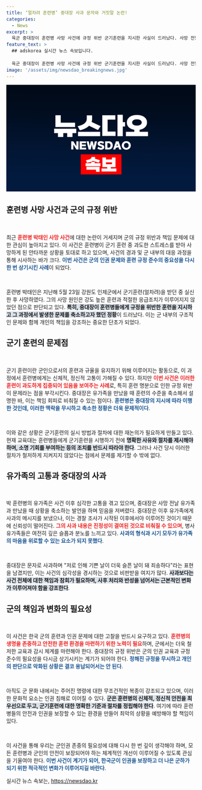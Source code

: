 ```yaml
---
title: ‘얼차려 훈련병’ 중대장 사과 문자와 거짓말 논란!
categories:
  - News
excerpt: >
  육군 중대장이 훈련병 사망 사건에 규정 위반 군기훈련을 지시한 사실이 드러났다. 사망 전날 유가족과의 대화에서 상황을 축소 설명해 논란을 일으켰고, 사과는 조사가 시작된 후 늦게 이루어졌다. 이 사건은 군의 책임감과 인권 문제를 다시금 일깨우고 있다.
feature_text: >
  ## adskorea 실시간 뉴스 속보입니다.

  육군 중대장이 훈련병 사망 사건에 규정 위반 군기훈련을 지시한 사실이 드러났다. 사망 전날 유가족과의 대화에서 상황을 축소 설명해 논란을 일으켰고, 사과는 조사가 시작된 후 늦게 이루어졌다. 이 사건은 군의 책임감과 인권 문제를 다시금 일깨우고 있다.
image: '/assets/img/newsdao_breakingnews.jpg'
---
```


<p><img src="/assets/img/newsdao_breakingnews.jpg" alt="adskorea 속보" /></p>

<h2 data-ke-size="size26">훈련병 사망 사건과 군의 규정 위반</h2>

<p data-ke-size="size16">&nbsp;</p>

<p>최근 <b><span style="color: #ee2323;">훈련병 박태인 사망 사건</span></b>에 대한 논란이 거세지며 군의 규정 위반과 책임 문제에 대한 관심이 높아지고 있다. 이 사건은 훈련병이 군기 훈련 중 과도한 스트레스를 받아 사망하게 된 안타까운 상황을 토대로 하고 있으며, 사건의 경과 및 군 내부의 대응 과정을 통해 시사하는 바가 크다. <b><span style="color: #1a5490;">이번 사건은 군의 인권 문제와 훈련 규정 준수의 중요성을 다시 한 번 상기시킨 사례</span></b>이 되었다.</p>

<p data-ke-size="size16">&nbsp;</p>

<p>훈련병 박태인은 지난해 5월 23일 강원도 인제군에서 군기훈련(얼차려)을 받던 중 실신한 후 사망하였다. 그의 사망 원인은 강도 높은 훈련과 적절한 응급조치가 이루어지지 않았던 점으로 판단되고 있다. <b><span style="background-color: #21538527;">특히, 중대장이 훈련병들에게 규정을 위반한 훈련을 지시하고 그 과정에서 발생한 문제를 축소하고자 했던 정황</span></b>이 드러났다. 이는 군 내부의 구조적인 문제와 함께 개인의 책임을 강조하는 중요한 단초가 되었다.</p>

<h2 data-ke-size="size26">군기 훈련의 문제점</h2>

<p data-ke-size="size16">&nbsp;</p>

<p>군기 훈련이란 군인으로서의 훈련과 규율을 유지하기 위해 이루어지는 활동으로, 이 과정에서 훈련병에게는 신체적, 정신적 고통이 가해질 수 있다. 하지만 <b><span style="color: #ee2323;">이번 사건은 이러한 훈련이 과도하게 집중되어 있음을 보여주는 사례</span></b>로, 특히 훈련 명분으로 인한 규정 위반이 문제라는 점을 부각시킨다. 중대장은 유가족을 만났을 때 훈련의 수준을 축소해서 설명한 바, 이는 책임 회피로 비춰질 수 있는 점이다. <b><span style="color: #1a5490;">훈련병은 중대장의 지시에 따라 이행한 것인데, 이러한 맥락을 무시하고 축소한 정황은 더욱 문제적이다</span></b>.</p>

<p data-ke-size="size16">&nbsp;</p>

<p>이와 같은 상황은 군기훈련의 실시 방법과 절차에 대한 재논의가 필요하게 만들고 있다. 현재 교육대는 훈련병들에게 군기훈련을 시행하기 전에 <b><span style="background-color: #21538527;">명확한 사유와 절차를 제시해야 하며, 소명 기회를 부여하는 등의 조치를 반드시 따라야 한다</span></b>. 그러나 사건 당시 이러한 절차가 철저하게 지켜지지 않았다는 점에서 문제를 제기할 수 밖에 없다.</p>

<h2 data-ke-size="size26">유가족의 고통과 중대장의 사과</h2>

<p data-ke-size="size16">&nbsp;</p>

<p>박 훈련병의 유가족은 사건 이후 심각한 고통을 겪고 있으며, 중대장은 사망 전날 유가족과 만났을 때 상황을 축소하는 발언을 하며 믿음을 저버렸다. 중대장은 이후 유가족에게 사과의 메시지를 보냈으나, 이는 경찰 조사가 시작된 이후에서야 이루어진 것이기 때문에 신뢰성이 떨어진다. <b><span style="color: #ee2323;">그의 사과 내용은 진정성이 결여된 것으로 비춰질 수 있으며</span></b>, 병사 유가족들은 여전히 깊은 슬픔과 분노를 느끼고 있다. <b><span style="color: #1a5490;">사과의 형식과 시기 모두가 유가족의 마음을 위로할 수 있는 요소가 되지 못했다</span></b>.</p>

<p data-ke-size="size16">&nbsp;</p>

<p>중대장은 문자로 사과하며 "저로 인해 기쁜 날이 더욱 슬픈 날이 돼 죄송하다"라는 표현을 남겼지만, 이는 사건의 심각성을 경시하는 것으로 비판받을 여지가 많다. <b><span style="background-color: #21538527;">사과보다는 사건 전체에 대한 책임과 참회가 필요하며, 사후 처리와 반성을 넘어서는 근본적인 변화가 이루어져야 함을 강조한다</span></b>.</p>

<h2 data-ke-size="size26">군의 책임과 변화의 필요성</h2>

<p data-ke-size="size16">&nbsp;</p>

<p>이 사건은 한국 군의 훈련과 인권 문제에 대한 고찰을 반드시 요구하고 있다. <b><span style="color: #ee2323;">훈련병의 생명을 존중하고 안전한 훈련 환경을 마련하기 위한 노력이 필요</span></b>하며, 군에서는 더욱 철저한 교육과 감시 체계를 마련해야 한다. 중대장의 규정 위반은 군의 인권 교육과 규정 준수의 필요성을 다시금 상기시키는 계기가 되어야 한다. <b><span style="color: #1a5490;">정해진 규정을 무시하고 개인의 판단으로 악화된 상황은 결코 용납되어서는 안 된다</span></b>.</p>

<p data-ke-size="size16">&nbsp;</p>

<p>아직도 군 문화 내에서는 주어진 명령에 대한 무조건적인 복종이 강조되고 있으며, 이러한 문화적 요소는 인권 침해로 이어질 수 있다. <b><span style="background-color: #21538527;">군은 훈련병의 신체적, 정신적 안전을 최우선으로 두고, 군기훈련에 대한 명확한 기준과 절차를 정립해야 한다</span></b>. 여기에 따라 훈련병들의 안전과 인권을 보장할 수 있는 환경을 만들어 최악의 상황을 예방해야 할 책임이 있다.</p>

<p data-ke-size="size16">&nbsp;</p>

<p>이 사건을 통해 우리는 군인권 존중의 필요성에 대해 다시 한 번 깊이 생각해야 하며, 모든 훈련병과 군인의 안전이 보장되어야 하는 체계적인 개선이 이루어질 수 있도록 관심을 기울여야 한다. <b><span style="color: #1a5490;">이번 사건이 계기가 되어, 한국군이 인권을 보장하고 더 나은 군하가 되기 위한 적극적인 변화가 이루어지길 바란다</span></b>.</p>
실시간 뉴스 속보는, <a href="https://newsdao.kr" rel="dofollow">https://newsdao.kr</a>


